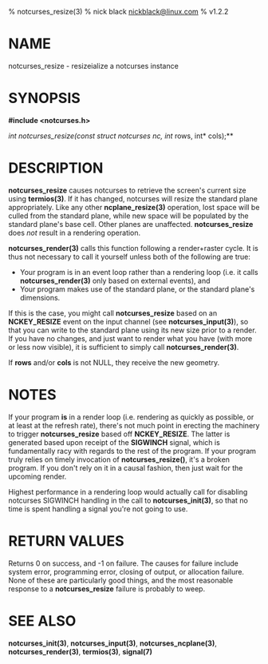 % notcurses_resize(3)
% nick black <nickblack@linux.com>
% v1.2.2

# NAME

notcurses_resize - resizeialize a notcurses instance

# SYNOPSIS

**#include <notcurses.h>**

**int notcurses_resize(const struct notcurses* nc, int* rows, int* cols);**

# DESCRIPTION

**notcurses_resize** causes notcurses to retrieve the screen's current size
using **termios(3)**. If it has changed, notcurses will resize the standard
plane appropriately. Like any other **ncplane_resize(3)** operation, lost
space will be culled from the standard plane, while new space will be
populated by the standard plane's base cell. Other planes are unaffected.
**notcurses_resize** does *not* result in a rendering operation.

**notcurses_render(3)** calls this function following a render+raster cycle. It
is thus not necessary to call it yourself unless both of the following are
true:

* Your program is in an event loop rather than a rendering loop (i.e. it calls **notcurses_render(3)** only based on external events), and
* Your program makes use of the standard plane, or the standard plane's dimensions.

If this is the case, you might call **notcurses_resize** based on an
**NCKEY_RESIZE** event on the input channel (see **notcurses_input(3)**),
so that you can write to the standard plane using its new size prior to a
render. If you have no changes, and just want to render what you have (with
more or less now visible), it is sufficient to simply call **notcurses_render(3)**.

If **rows** and/or **cols** is not NULL, they receive the new geometry.

# NOTES

If your program **is** in a render loop (i.e. rendering as quickly as
possible, or at least at the refresh rate), there's not much point in
erecting the machinery to trigger **notcurses_resize** based off
**NCKEY_RESIZE**. The latter is generated based upon receipt of the **SIGWINCH**
signal, which is fundamentally racy with regards to the rest of the program.
If your program truly relies on timely invocation of **notcurses_resize()**,
it's a broken program. If you don't rely on it in a causal fashion, then just
wait for the upcoming render.

Highest performance in a rendering loop would actually call for disabling
notcurses SIGWINCH handling in the call to **notcurses_init(3)**, so that no
time is spent handling a signal you're not going to use.

# RETURN VALUES

Returns 0 on success, and -1 on failure. The causes for failure include system
error, programming error, closing of output, or allocation failure. None
of these are particularly good things, and the most reasonable response to a
**notcurses_resize** failure is probably to weep.

# SEE ALSO

**notcurses_init(3)**, **notcurses_input(3)**, **notcurses_ncplane(3)**,
**notcurses_render(3)**, **termios(3)**, **signal(7)**
